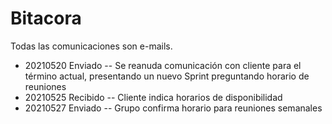# Bitacora

Todas las comunicaciones son e-mails.

* 20210520 Enviado -- Se reanuda comunicación con cliente para el término actual, presentando un nuevo Sprint preguntando horario de reuniones
* 20210525 Recibido -- Cliente indica horarios de disponibilidad
* 20210527 Enviado -- Grupo confirma horario para reuniones semanales
